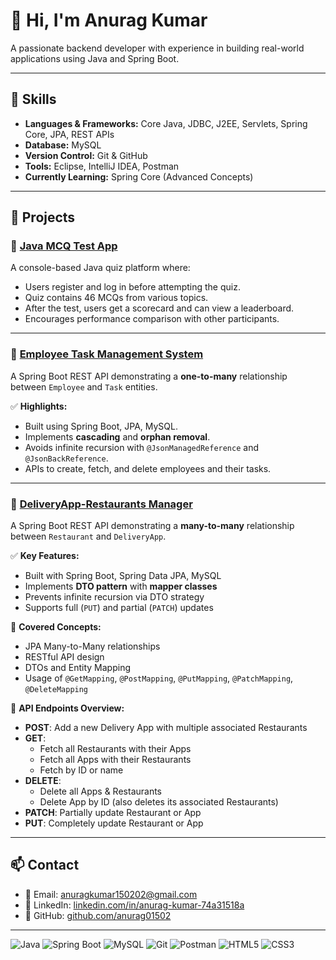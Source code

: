 # 👋 Hi, I'm Anurag Kumar

A passionate backend developer with experience in building real-world applications using Java and Spring Boot.

---

## 🚀 Skills

- **Languages & Frameworks:** Core Java, JDBC, J2EE, Servlets, Spring Core, JPA, REST APIs  
- **Database:** MySQL  
- **Version Control:** Git & GitHub  
- **Tools:** Eclipse, IntelliJ IDEA, Postman  
- **Currently Learning:** Spring Core (Advanced Concepts)

---

## 📂 Projects

### 🔹 [Java MCQ Test App](https://github.com/anurag01502/McqTestApplication)
A console-based Java quiz platform where:
- Users register and log in before attempting the quiz.
- Quiz contains 46 MCQs from various topics.
- After the test, users get a scorecard and can view a leaderboard.
- Encourages performance comparison with other participants.

---

### 🔹 [Employee Task Management System](https://github.com/anurag01502/employee-task-management-system)
A Spring Boot REST API demonstrating a **one-to-many** relationship between `Employee` and `Task` entities.

✅ **Highlights:**
- Built using Spring Boot, JPA, MySQL.
- Implements **cascading** and **orphan removal**.
- Avoids infinite recursion with `@JsonManagedReference` and `@JsonBackReference`.
- APIs to create, fetch, and delete employees and their tasks.

---

### 🔹 [DeliveryApp-Restaurants Manager](https://github.com/anurag01502/Many-to-Many-Restaurants_DeliveryApp)
A Spring Boot REST API demonstrating a **many-to-many** relationship between `Restaurant` and `DeliveryApp`.

✅ **Key Features:**
- Built with Spring Boot, Spring Data JPA, MySQL
- Implements **DTO pattern** with **mapper classes**
- Prevents infinite recursion via DTO strategy
- Supports full (`PUT`) and partial (`PATCH`) updates

📌 **Covered Concepts:**
- JPA Many-to-Many relationships
- RESTful API design
- DTOs and Entity Mapping
- Usage of `@GetMapping`, `@PostMapping`, `@PutMapping`, `@PatchMapping`, `@DeleteMapping`

🔧 **API Endpoints Overview:**

- **POST**: Add a new Delivery App with multiple associated Restaurants  
- **GET**:
  - Fetch all Restaurants with their Apps
  - Fetch all Apps with their Restaurants
  - Fetch by ID or name  
- **DELETE**:
  - Delete all Apps & Restaurants
  - Delete App by ID (also deletes its associated Restaurants)  
- **PATCH**: Partially update Restaurant or App  
- **PUT**: Completely update Restaurant or App  

---

## 📫 Contact

- 📧 Email: [anuragkumar150202@gmail.com](mailto:anuragkumar150202@gmail.com)
- 🔗 LinkedIn: [linkedin.com/in/anurag-kumar-74a31518a](https://www.linkedin.com/in/anurag-kumar-74a31518a/)
- 🔗 GitHub: [github.com/anurag01502](https://github.com/anurag01502)

---


![Java](https://img.shields.io/badge/Java-ED8B00?style=for-the-badge&logo=java&logoColor=white)
![Spring Boot](https://img.shields.io/badge/Spring_Boot-6DB33F?style=for-the-badge&logo=spring-boot&logoColor=white)
![MySQL](https://img.shields.io/badge/MySQL-00758F?style=for-the-badge&logo=mysql&logoColor=white)
![Git](https://img.shields.io/badge/Git-F05032?style=for-the-badge&logo=git&logoColor=white)
![Postman](https://img.shields.io/badge/Postman-FF6C37?style=for-the-badge&logo=postman&logoColor=white)
![HTML5](https://img.shields.io/badge/HTML5-E34F26?style=for-the-badge&logo=html5&logoColor=white)
![CSS3](https://img.shields.io/badge/CSS3-1572B6?style=for-the-badge&logo=css3&logoColor=white)
